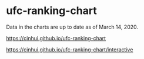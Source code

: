# ufc-ranking-chart

Data in the charts are up to date as of March 14, 2020.

https://cinhui.github.io/ufc-ranking-chart

https://cinhui.github.io/ufc-ranking-chart/interactive
